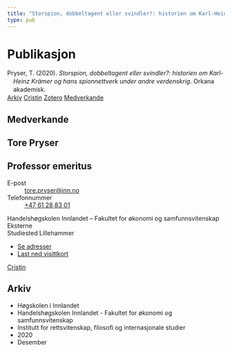 ```yaml
---
title: "Storspion, dobbeltagent eller svindler?: historien om Karl-Heinz Krämer og hans spionnettverk under andre verdenskrig"
type: pub
---
```

<h1>Publikasjon</h1>
<article id="csl-bib-container-5KXL4FKV" class="csl-bib-container">
  <div class="csl-bib-body" style="line-height: 1.35; padding-left: 1em; text-indent:-1em;">
  <div class="csl-entry">Pryser, T. (2020). <i>Storspion, dobbeltagent eller svindler?: historien om Karl-Heinz Kr&#xE4;mer og hans spionnettverk under andre verdenskrig</i>. Orkana akademisk.</div>
</div>
  <div class="csl-bib-buttons">
    <a href="#taxonomy-article-5KXL4FKV" class="csl-bib-button">Arkiv</a>
    <a href="https://app.cristin.no/results/show.jsf?id=1858018" alt="Cristin URL" class="csl-bib-button">Cristin</a>
    <a href="http://zotero.org/groups/5022929/items/5KXL4FKV" alt="Zotero URL" class="csl-bib-button">Zotero</a>
    <a href="#contributors-article-5KXL4FKV" class="csl-bib-button">Medverkande</a>
  </div>
  <div id="csl-bib-meta-container-5KXL4FKV"></div>
</article>
<div id="csl-bib-meta-5KXL4FKV" class="csl-bib-meta">
  <article id="contributors-article-5KXL4FKV" class="contributors-article">
    <h1>Medverkande</h1>
    <div class="personas">
<div class="vrtx-hinn-person-card">
<div class="photo">
<i class="lar la-user-circle missing-person"></i>
</div>
<div class="info">
<hgroup><h1>Tore Pryser</h1>
<h2>Professor emeritus</h2>
</hgroup><dl>
<dt>E-post</dt>
<dd>
<a href="mailto:tore.pryser@inn.no">tore.pryser@inn.no</a>
</dd>
<dt>Telefonnummer</dt>
<dd><a href="tel:+4761288301">
+47 61 28 83 01
</a></dd>
</dl>
<p>
Handelshøgskolen Innlandet – Fakultet for økonomi og samfunnsvitenskap<br>
Eksterne<br>
Studiested Lillehammer
</p>
<ul class="vrtx-hinn-links">
<li><a href="https://www.inn.no/finn-en-ansatt/tore-pryser.html#vrtx-hinn-addresses">Se adresser</a></li>
<li><a href="https://www.inn.no/finn-en-ansatt/tore-pryser.html?vrtx=vcf">Last ned visittkort</a></li>
</ul>
</div>
</div>
<a href="https://app.cristin.no/persons/show.jsf?id=339015" alt="Cristin URL" class="personas-cristin">Cristin</a>
</div>
  </article>
  <article id="taxonomy-article-5KXL4FKV" class="taxonomy-article">
    <h1>Arkiv</h1>
    <ul>
      <li>Høgskolen i Innlandet</li>
      <li>Handelshøgskolen Innlandet - Fakultet for økonomi og samfunnsvitenskap</li>
      <li>Institutt for rettsvitenskap, filosofi og internasjonale studier</li>
      <li>2020</li>
      <li>Desember</li>
    </ul>
  </article>
</div>
